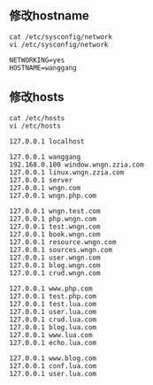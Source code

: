 <!--
author: wngn123
head: head.png
date: 2016-09-03
title: CentOS6 修改hosts和hostname
tags: centos centos6 linux
category: Centos
status: publish
summary: CentOS6 修改hosts和hostname
-->

## 修改hostname
```
cat /etc/sysconfig/network
vi /etc/sysconfig/network
```
```
NETWORKING=yes
HOSTNAME=wanggang
```

##  修改hosts
```
cat /etc/hosts
vi /etc/hosts
```

```
127.0.0.1 localhost

127.0.0.1 wanggang
192.168.0.100 window.wngn.zzia.com
127.0.0.1 linux.wngn.zzia.com
127.0.0.1 server
127.0.0.1 wngn.com
127.0.0.1 wngn.php.com

127.0.0.1 wngn.test.com
127.0.0.1 php.wngn.com
127.0.0.1 test.wngn.com
127.0.0.1 book.wngn.com
127.0.0.1 resource.wngn.com
127.0.0.1 sources.wngn.com
127.0.0.1 user.wngn.com
127.0.0.1 blog.wngn.com
127.0.0.1 crud.wngn.com

127.0.0.1 www.php.com
127.0.0.1 test.php.com
127.0.0.1 test.lua.com
127.0.0.1 user.lua.com
127.0.0.1 crud.lua.com
127.0.0.1 blog.lua.com
127.0.0.1 www.lua.com
127.0.0.1 echo.lua.com

127.0.0.1 www.blog.com
127.0.0.1 conf.lua.com
127.0.0.1 user.lua.com

```
